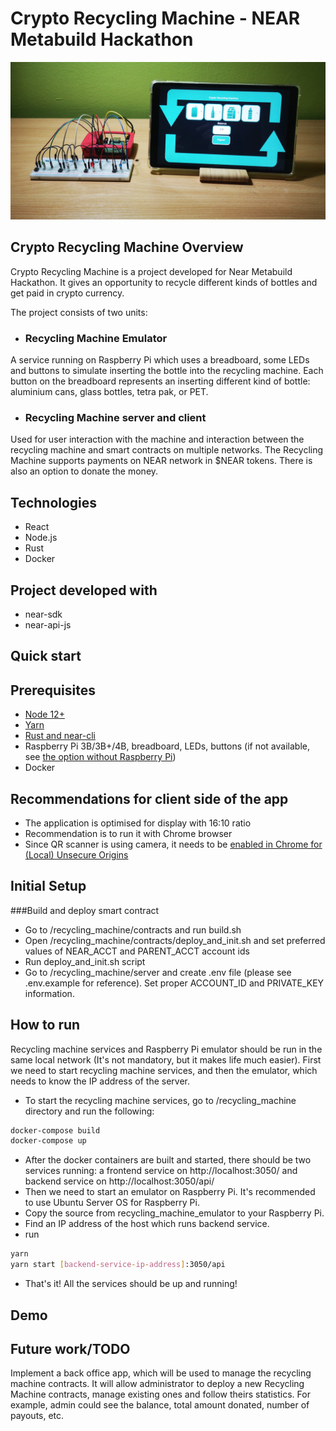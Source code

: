 # Crypto Recycling Machine - NEAR Metabuild Hackathon

<div align="center">
    <img src = "img.jpeg" width = "800px"/>
</div>

## Crypto Recycling Machine Overview
Crypto Recycling Machine is a project developed for Near Metabuild Hackathon. It gives an opportunity to recycle different kinds of bottles and get paid in crypto currency.

The project consists of two units:
* ### Recycling Machine Emulator

A service running on Raspberry Pi which uses a breadboard, some LEDs and buttons to simulate inserting the bottle into the recycling machine. Each button on the breadboard represents an inserting different kind of bottle: aluminium cans, glass bottles, tetra pak, or PET.

* ### Recycling Machine server and client

Used for user interaction with the machine and interaction between the recycling machine and smart contracts on multiple networks. The Recycling Machine supports payments on NEAR network in $NEAR tokens. There is also an option to donate the money.

## Technologies
* React
* Node.js
* Rust
* Docker

## Project developed with
* near-sdk
* near-api-js

## Quick start

## Prerequisites
* [Node 12+](https://nodejs.org/en/download/)
* [Yarn](https://classic.yarnpkg.com/en/docs/install/)
* [Rust and near-cli](https://www.near-sdk.io/zero-to-hero/basics/set-up-skeleton)
* Raspberry Pi 3B/3B+/4B, breadboard, LEDs, buttons (if not available, see [the option without Raspberry Pi](https://github.com/aleksandargolubovic/NEAR_Metabuild/tree/main/recycling_machine_emulator#option-without-a-raspberry-pi))
* Docker

## Recommendations for client side of the app
* The application is optimised for display with 16:10 ratio
* Recommendation is to run it with Chrome browser
* Since QR scanner is using camera, it needs to be [enabled in Chrome for (Local) Unsecure Origins](https://medium.com/@Carmichaelize/enabling-the-microphone-camera-in-chrome-for-local-unsecure-origins-9c90c3149339)

## Initial Setup

###Build and deploy smart contract
* Go to /recycling_machine/contracts and run build.sh
* Open /recycling_machine/contracts/deploy_and_init.sh and set preferred values of NEAR_ACCT and PARENT_ACCT account ids
* Run deploy_and_init.sh script
* Go to /recycling_machine/server and create .env file (please see .env.example for reference). Set proper ACCOUNT_ID and PRIVATE_KEY information.

## How to run

Recycling machine services and Raspberry Pi emulator should be run in the same local network (It's not mandatory, but it makes life much easier).
First we need to start recycling machine services, and then the emulator, which needs to know the IP address of the server.

- To start the recycling machine services, go to /recycling_machine directory and run the following:
```bash
docker-compose build
docker-compose up
```
- After the docker containers are built and started, there should be two services running: a frontend service on http://localhost:3050/ and backend service on http://localhost:3050/api/
- Then we need to start an emulator on Raspberry Pi. It's recommended to use Ubuntu Server OS for Raspberry Pi.
- Copy the source from recycling_machine_emulator to your Raspberry Pi.
- Find an IP address of the host which runs backend service.
- run
```bash
yarn
yarn start [backend-service-ip-address]:3050/api
```
- That's it! All the services should be up and running!

## Demo


## Future work/TODO
Implement a back office app, which will be used to manage the recycling machine contracts. It will allow administrator to deploy a new Recycling Machine contracts, manage existing ones and follow theirs statistics. For example, admin could see the balance, total amount donated, number of payouts, etc.
